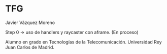 # TFG
Javier Vázquez Moreno

Step 0 -> uso de handlers y raycaster con aframe. (En proceso)

Alumno en grado en Tecnologías de la Telecomunicación.
Universidad Rey Juan Carlos de Madrid.
